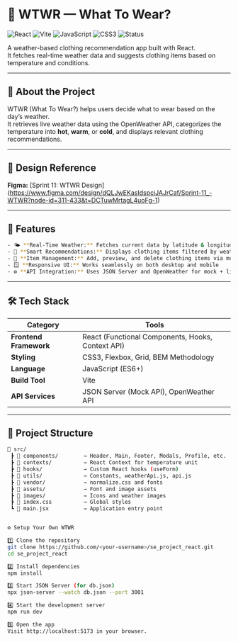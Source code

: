 # 🧥 WTWR — What To Wear?
![React](https://img.shields.io/badge/React-61DAFB?logo=react&logoColor=white)
![Vite](https://img.shields.io/badge/Vite-646CFF?logo=vite&logoColor=white)
![JavaScript](https://img.shields.io/badge/JavaScript-yellow?logo=javascript&logoColor=white)
![CSS3](https://img.shields.io/badge/CSS3-blue?logo=css3&logoColor=white)
![Status](https://img.shields.io/badge/Project-Complete-brightgreen)

A weather-based clothing recommendation app built with React.  
It fetches real-time weather data and suggests clothing items based on temperature and conditions.

---

## 📌 About the Project

WTWR (What To Wear?) helps users decide what to wear based on the day’s weather.  
It retrieves live weather data using the OpenWeather API, categorizes the temperature into **hot**, **warm**, or **cold**, and displays relevant clothing recommendations.

---

## 🎨 Design Reference

**Figma:** [Sprint 11: WTWR Design] (https://www.figma.com/design/dQLJwEKasIdspciJAJrCaf/Sprint-11_-WTWR?node-id=311-433&t=DCTuwMrtagL4uoFg-1)

---

## 🚀 Features
```bash
- 🌤 **Real-Time Weather:** Fetches current data by latitude & longitude  
- 👕 **Smart Recommendations:** Displays clothing items filtered by weather type  
- 🧾 **Item Management:** Add, preview, and delete clothing items via modals  
- 🪟 **Responsive UI:** Works seamlessly on both desktop and mobile  
- ⚙️ **API Integration:** Uses JSON Server and OpenWeather for mock + live data  
```
---

## 🛠️ Tech Stack

| Category | Tools |
|-----------|-------|
| **Frontend Framework** | React (Functional Components, Hooks, Context API) |
| **Styling** | CSS3, Flexbox, Grid, BEM Methodology |
| **Language** | JavaScript (ES6+) |
| **Build Tool** | Vite |
| **API Services** | JSON Server (Mock API), OpenWeather API |

---

## 🧩 Project Structure

```bash
📂 src/
 ┣ 📁 components/        → Header, Main, Footer, Modals, Profile, etc.
 ┣ 📁 contexts/          → React Context for temperature unit
 ┣ 📁 hooks/             → Custom React hooks (useForm)
 ┣ 📁 utils/             → Constants, weatherApi.js, api.js
 ┣ 📁 vendor/            → normalize.css and fonts
 ┣ 📁 assets/            → Font and image assets
 ┣ 📁 images/            → Icons and weather images
 ┣ 📄 index.css          → Global styles
 ┗ 📄 main.jsx           → Application entry point


⚙️ Setup Your Own WTWR

1️⃣ Clone the repository
git clone https://github.com/<your-username>/se_project_react.git
cd se_project_react

2️⃣ Install dependencies
npm install

3️⃣ Start JSON Server (for db.json)
npx json-server --watch db.json --port 3001

4️⃣ Start the development server
npm run dev

5️⃣ Open the app
Visit http://localhost:5173 in your browser.
```